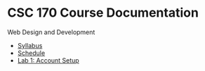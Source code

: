 # CSC 170 Course Documentation
Web Design and Development

- [Syllabus](syllabus.md)
- [Schedule](schedule.md)
- [Lab 1: Account Setup](lab01-account-setup/instructions.md)
